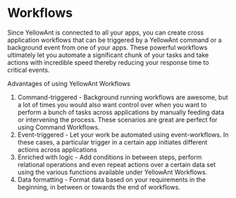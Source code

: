 # Workflows

Since YellowAnt is connected to all your apps, you can create cross application workflows that can be triggered by a YellowAnt command or a background event from one of your apps. These powerful workflows ultimately let you automate a significant chunk of your tasks and take actions with incredible speed thereby reducing your response time to critical events.

Advantages of using YellowAnt Workflows

1. Command-triggered - Background running workflows are awesome, but a lot of times you would also want control over when you want to perform a bunch of tasks across applications by manually feeding data or intervening the process. These scenarios are great are perfect for using Command Workflows.
2. Event-triggered - Let your work be automated using event-workflows. In these cases, a particular trigger in a certain app initiates different actions across applications
3. Enriched with logic - Add conditions in between steps, perform relational operations and even repeat actions over a certain data set using the various functions available under YellowAnt Workflows.
4. Data formatting - Format data based on your requirements in the beginning, in between or towards the end of workflows. 





